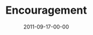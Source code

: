 ---
layout: message
category: message
series: "Everyday Friends"
title: "Encouragement"
date: 2011-09-17-00-00
message_id: 692
audio-description: "Chuck Mingo talks about the power of encouragement in friendships."
audio: "http://www.crossroads.net/players/media/hq/everydayfriends02.mp3"
audio-title: "Encouragement"
audio-duration: "33:44"
program-description: "Everyday Friends&#58; Encouragement Program"
program: "http://www.crossroads.net/players/media/hq/09_17-18_11Program.pdf"
program-title: "Encouragement"
video-description: "Chuck Mingo talks about the power of encouragement in friendships."
video-title: "Encouragement"
video: "https://s3.amazonaws.com/crossroadsvideomessages/everydayfriends02.mp4"
video-poster: "https://www.crossroads.net/uploadedfiles/everydayfriends02_still2.jpg"
---